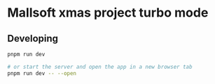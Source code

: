 # Mallsoft xmas project turbo mode

## Developing

```bash
pnpm run dev

# or start the server and open the app in a new browser tab
pnpm run dev -- --open
```
